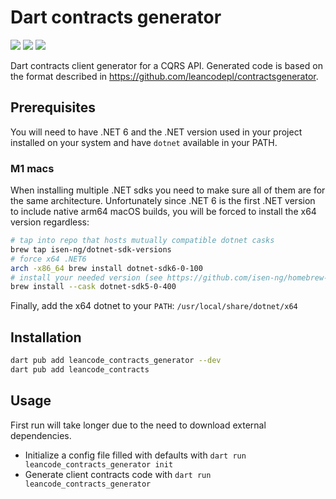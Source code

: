 # Dart contracts generator

[![](https://img.shields.io/pub/v/leancode_contracts_generator.svg?logo=dart)](https://pub.dev/packages/leancode_contracts_generator)
[![](https://github.com/leancodepl/contractsgenerator-dart/workflows/leancode_contracts_generator-test/badge.svg)](https://github.com/leancodepl/contractsgenerator-dart/actions)
[![](https://github.com/leancodepl/contractsgenerator-dart/workflows/leancode_contracts-test/badge.svg)](https://github.com/leancodepl/contractsgenerator-dart/actions)

Dart contracts client generator for a CQRS API. Generated code is based on the format described in <https://github.com/leancodepl/contractsgenerator>.

## Prerequisites

You will need to have .NET 6 and the .NET version used in your project installed on your system and have `dotnet` available in your PATH.

### M1 macs

When installing multiple .NET sdks you need to make sure all of them are for the same architecture. Unfortunately since .NET 6 is the first .NET version to include native arm64 macOS builds, you will be forced to install the x64 version regardless:

```sh
# tap into repo that hosts mutually compatible dotnet casks
brew tap isen-ng/dotnet-sdk-versions
# force x64 .NET6
arch -x86_64 brew install dotnet-sdk6-0-100
# install your needed version (see https://github.com/isen-ng/homebrew-dotnet-sdk-versions#versions)
brew install --cask dotnet-sdk5-0-400
```

Finally, add the x64 dotnet to your `PATH`: `/usr/local/share/dotnet/x64`

## Installation

```sh
dart pub add leancode_contracts_generator --dev
dart pub add leancode_contracts
```

## Usage

First run will take longer due to the need to download external dependencies.

- Initialize a config file filled with defaults with `dart run leancode_contracts_generator init`
- Generate client contracts code with `dart run leancode_contracts_generator`
